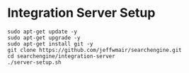 # Integration Server Setup

```shell
sudo apt-get update -y
sudo apt-get upgrade -y
sudo apt-get install git -y
git clone https://github.com/jeffwmair/searchengine.git
cd searchengine/integration-server
./server-setup.sh
```
